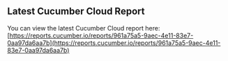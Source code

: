 ## Latest Cucumber Cloud Report
You can view the latest Cucumber Cloud report here:
[https://reports.cucumber.io/reports/961a75a5-9aec-4e11-83e7-0aa97da6aa7b](https://reports.cucumber.io/reports/961a75a5-9aec-4e11-83e7-0aa97da6aa7b)
